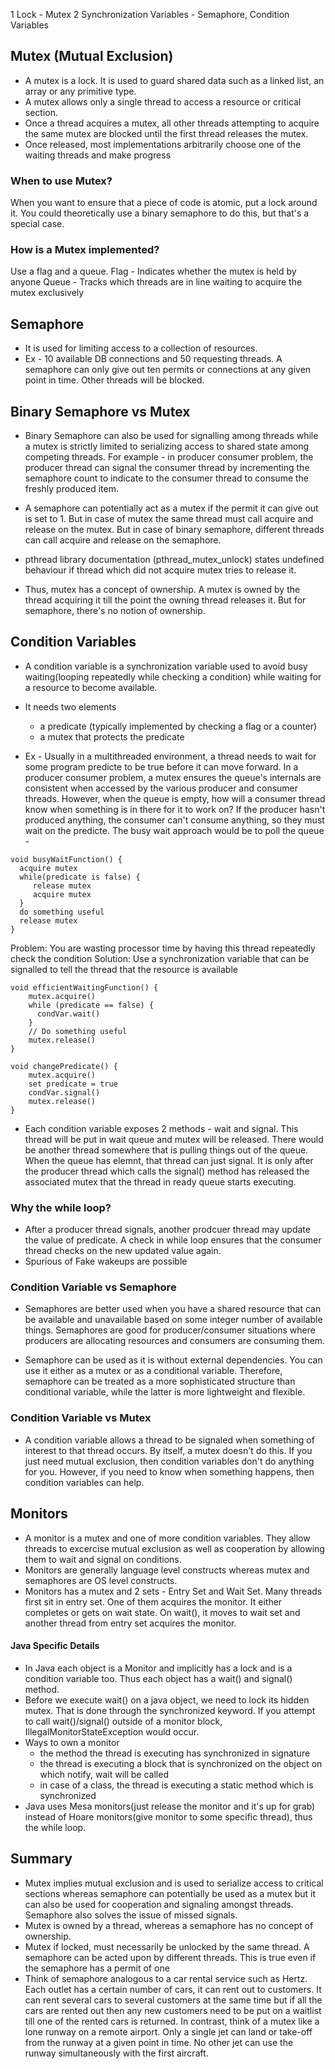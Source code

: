 1 Lock - Mutex
2 Synchronization Variables - Semaphore, Condition Variables

## Mutex (Mutual Exclusion)
 * A mutex is a lock. It is used to guard shared data such as a linked list, an array or any primitive type. 
 * A mutex allows only a single thread to access a resource or critical section.
 * Once a thread acquires a mutex, all other threads attempting to acquire the same mutex are blocked until the 
 first thread releases the mutex. 
 * Once released, most implementations arbitrarily choose one of the waiting threads and make progress
 
 ### When to use Mutex?
 When you want to ensure that a piece of code is atomic, put a lock around it. You could theoretically use a binary semaphore to do this, but that's a special case.
 
 ### How is a Mutex implemented?
 Use a flag and a queue.
 Flag - Indicates whether the mutex is held by anyone
 Queue - Tracks which threads are in line waiting to acquire the mutex exclusively
 
 
## Semaphore

* It is used for limiting access to a collection of resources.
* Ex - 10 available DB connections and 50 requesting threads. A semaphore can only give out ten permits or connections 
at any given point in time. Other threads will be blocked.

## Binary Semaphore vs Mutex
* Binary Semaphore can also be used for signalling among threads while a mutex is strictly limited to serializing access 
to shared state among competing threads. For example - in producer consumer problem, 
the producer thread can signal the consumer thread by incrementing the semaphore count to indicate to the consumer thread
to consume the freshly produced item.

* A semaphore can potentially act as a mutex if the permit it can give out is set to 1. But in case of mutex the same thread must call
acquire and release on the mutex. But in case of binary semaphore, different threads can call acquire and release on the semaphore.
* pthread library documentation (pthread_mutex_unlock) states undefined behaviour if thread which did not acquire mutex tries to release it.
* Thus, mutex has a concept of ownership. A mutex is owned by the thread acquiring it till the point the owning thread releases it.
But for semaphore, there's no notion of ownership.

## Condition Variables

* A condition variable is a synchronization variable used to avoid busy waiting(looping repeatedly while checking a condition) while waiting for a resource to become available.

* It needs two elements
  * a predicate (typically implemented by checking a flag or a counter)
  * a mutex that protects the predicate

* Ex - Usually in a multithreaded environment, a thread needs to wait for some program predicte to be true before it can move forward. In a producer consumer problem, a mutex ensures the queue's internals are consistent when accessed by the various producer and consumer threads. However, when the queue is empty, how will a consumer thread know when something is in there for it to work on? If the producer hasn't produced anything, the consumer can't consume anything, so they must wait on the predicte. The busy wait approach would be to poll the queue -   

```
void busyWaitFunction() {
  acquire mutex
  while(predicate is false) {
     release mutex
     acquire mutex
  }
  do something useful
  release mutex
}
```

Problem: You are wasting processor time by having this thread repeatedly check the condition
Solution: Use a synchronization variable that can be signalled to tell the thread that the resource is available

```
void efficientWaitingFunction() {
    mutex.acquire()
    while (predicate == false) {
      condVar.wait()
    }
    // Do something useful
    mutex.release()     
}

void changePredicate() {
    mutex.acquire()
    set predicate = true
    condVar.signal()
    mutex.release()
}
``` 

* Each condition variable exposes 2 methods - wait and signal. This thread will be put in wait queue and mutex will be released. There would be another thread somewhere that is pulling things out of the queue. When the queue has elemnt, that thread can just signal. It is only after the producer thread which calls the signal() method has released the associated mutex that the thread in ready queue starts executing.

### Why the while loop?

* After a producer thread signals, another prodcuer thread may update the value of predicate. A check in while loop ensures that the consumer thread checks on the new updated value again.
* Spurious of Fake wakeups are possible

### Condition Variable vs Semaphore

* Semaphores are better used when you have a shared resource that can be available and unavailable based on some integer number of available things. Semaphores are good for producer/consumer situations where producers are allocating resources and consumers are consuming them.

* Semaphore can be used as it is without external dependencies. You can use it either as a mutex or as a conditional variable.
Therefore, semaphore can be treated as a more sophisticated structure than conditional variable, while the latter is more lightweight and flexible.

### Condition Variable vs Mutex

* A condition variable allows a thread to be signaled when something of interest to that thread occurs. By itself, a mutex doesn't do this. If you just need mutual exclusion, then condition variables don't do anything for you. However, if you need to know when something happens, then condition variables can help.

## Monitors

* A monitor is a mutex and one of more condition variables. They allow threads to excercise mutual exclusion as well as cooperation by allowing them to wait and signal on conditions.
* Monitors are generally language level constructs  whereas mutex and semaphores are OS level constructs.
* Monitors has a mutex and 2 sets - Entry Set and Wait Set. Many threads first sit in entry set. One of them acquires the monitor. It either completes or gets on wait state. On wait(), it moves to wait set and another thread from entry set acquires the monitor. 

#### Java Specific Details
* In Java each object is a Monitor and implicitly has a lock and is a condition variable too. Thus each object has a wait() and signal() method. 
* Before we execute wait() on a java object, we need to lock its hidden mutex. That is done through the synchronized keyword. If you attempt to call wait()/signal() outside of a monitor block, IllegalMonitorStateException would occur. 
* Ways to own a monitor
  * the method the thread is executing has synchronized in signature
  * the thread is executing a block that is synchronized on the object on which notify, wait will be called
  * in case of a class, the thread is executing a static method which is synchronized
* Java uses Mesa monitors(just release the monitor and it's up for grab) instead of Hoare monitors(give monitor to some specific thread), thus the while loop.




## Summary
* Mutex implies mutual exclusion and is used to serialize access to critical sections whereas 
semaphore can potentially be used as a mutex but it can also be used for cooperation and signaling amongst threads. Semaphore also solves the issue of missed signals.
* Mutex is owned by a thread, whereas a semaphore has no concept of ownership.
* Mutex if locked, must necessarily be unlocked by the same thread. A semaphore can be acted upon by different threads. 
This is true even if the semaphore has a permit of one
* Think of semaphore analogous to a car rental service such as Hertz. Each outlet has a certain number of cars, 
it can rent out to customers. It can rent several cars to several customers at the same time but if all the cars are 
rented out then any new customers need to be put on a waitlist till one of the rented cars is returned. 
In contrast, think of a mutex like a lone runway on a remote airport. Only a single jet can land or take-off from the 
runway at a given point in time. No other jet can use the runway simultaneously with the first aircraft.





 
 

